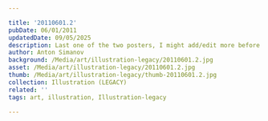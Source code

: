 ```yaml
---

title: '20110601.2'
pubDate: 06/01/2011
updatedDate: 09/05/2025
description: Last one of the two posters, I might add/edit more before printing tomorrow.
author: Anton Simanov
background: /Media/art/illustration-legacy/20110601.2.jpg
asset: /Media/art/illustration-legacy/20110601.2.jpg
thumb: /Media/art/illustration-legacy/thumb-20110601.2.jpg
collection: Illustration (LEGACY)
related: ''
tags: art, illustration, Illustration-legacy

---
```


